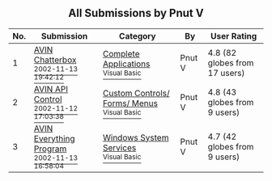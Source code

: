 ﻿<div align="center">

## All Submissions by Pnut V

</div>

No.  | Submission | Category | By   | User Rating
---- | ---------- | -------- | ---- | -----------
1 | [AVIN Chatterbox<br /><sup>2002-11-13 19:42:12</sup>](https://github.com/Planet-Source-Code/pnut-v-avin-chatterbox__1-40692) | [Complete Applications<br /><sup>Visual Basic</sup>](../ByCategory/complete-applications__1-27.md) | Pnut V | 4.8 (82 globes from 17 users)
2 | [AVIN API Control<br /><sup>2002-11-12 17:03:38</sup>](https://github.com/Planet-Source-Code/pnut-v-avin-api-control__1-40657) | [Custom Controls/ Forms/  Menus<br /><sup>Visual Basic</sup>](../ByCategory/custom-controls-forms-menus__1-4.md) | Pnut V | 4.8 (43 globes from 9 users)
3 | [AVIN Everything Program<br /><sup>2002-11-13 16:58:04</sup>](https://github.com/Planet-Source-Code/pnut-v-avin-everything-program__1-40667) | [Windows System Services<br /><sup>Visual Basic</sup>](../ByCategory/windows-system-services__1-35.md) | Pnut V | 4.7 (42 globes from 9 users)
